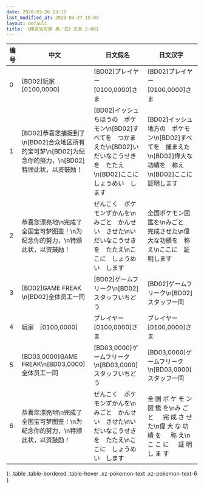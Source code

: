 ```yaml
---
date: 2020-03-26 23:13
last_modified_at: 2020-03-27 15:05
layout: default
title: 《精灵宝可梦 黑／白》文本 2-001
---
```

| 编号 | 中文 | 日文假名 | 日文汉字 |
| ---- | ---- | ---- | --- |
| 0 | [BD02]玩家　[0100,0000] | [BD02]プレイヤー　[0100,0000]さま | [BD02]プレイヤー　[0100,0000]さま |
| 1 | [BD02]恭喜您捕捉到了\n[BD02]合众地区所有的宝可梦\n[BD02]为纪念你的努力，\n[BD02]特颁此状，以资鼓励！ | [BD02]イッシュちほうの　ポケモン\n[BD02]すべてを　つかまえた\n[BD02]いだいなこうせきを　たたえ\n[BD02]ここに　しょうめい　します | [BD02]イッシュ地方の　ポケモン\n[BD02]すべてを　捕まえた\n[BD02]偉大な功績を　称え\n[BD02]ここに　証明します |
| 2 | 恭喜您漂亮地\n完成了全国宝可梦图鉴！\n为纪念你的努力，\n特颁此状，以资鼓励！ | ぜんこく　ポケモンずかんを\nみごと　かんせい　させた\nいだいなこうせきを　たたえ\nここに　しょうめい　します | 全国ポケモン図鑑を\nみごと　完成させた\n偉大な功績を　称え\nここに　証明します |
| 3 | [BD02]GAME FREAK \n[BD02]全体员工一同 | [BD02]ゲームフリーク\n[BD02]スタッフいちどう | [BD02]ゲームフリーク\n[BD02]スタッフ一同 |
| 4 | 玩家　[0100,0000] | プレイヤー　[0100,0000]さま | プレイヤー　[0100,0000]さま |
| 5 | [BD03,0000]GAME FREAK\n[BD03,0000]全体员工一同 | [BD03,0000]ゲームフリーク\n[BD03,0000]スタッフいちどう | [BD03,0000]ゲームフリーク\n[BD03,0000]スタッフ一同 |
| 6 | 恭喜您漂亮地\n完成了全国宝可梦图鉴！\n为纪念你的努力，\n特颁此状，以资鼓励！ | ぜんこく　ポケモンずかんを\nみごと　かんせい　させた\nいだいなこうせきを　たたえ\nここに　しょうめい　します | 全 国 ポ ケ モ ン 図 鑑 を\nみ ご と 　 完 成 さ せ た\n偉 大 な 功 績 を 　 称 え\nこ こ に 　 証 明 し ま す |
{: .table .table-bordered .table-hover .xz-pokemon-text .xz-pokemon-text-6 }